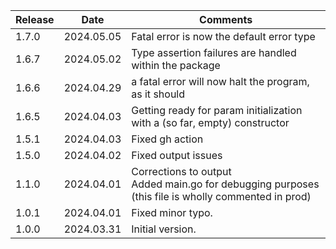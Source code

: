 | Release | Date       | Comments                                                                                                  |
|---------|------------|-----------------------------------------------------------------------------------------------------------|
| 1.7.0   | 2024.05.05 | Fatal error is now the default error type                                                                 |
| 1.6.7   | 2024.05.02 | Type assertion failures are handled within the package                                                    |
| 1.6.6   | 2024.04.29 | a fatal error will now halt the program, as it should                                                     |
| 1.6.5   | 2024.04.03 | Getting ready for param initialization with a (so far, empty) constructor                                 |
| 1.5.1   | 2024.04.03 | Fixed gh action                                                                                           |
| 1.5.0   | 2024.04.02 | Fixed output issues                                                                                       |
| 1.1.0   | 2024.04.01 | Corrections to output<br> Added main.go for debugging purposes<br>(this file is wholly commented in prod) 
| 1.0.1   | 2024.04.01 | Fixed minor typo.                                                                                         |
| 1.0.0   | 2024.03.31 | Initial version.                                                                                          |




